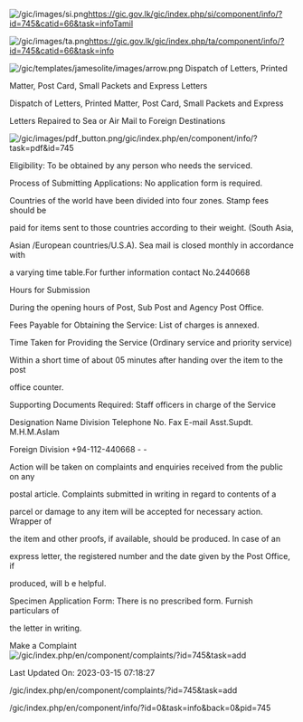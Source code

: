 <!-- Source: https://gic.gov.lk/gic/index.php/en/component/info/?id=745&catid=66&task=info -->

![/gic/images/si.png](/gic/images/si.png)https://gic.gov.lk/gic/index.php/si/component/info/?id=745&catid=66&task=infoTamil

![/gic/images/ta.png](/gic/images/ta.png)https://gic.gov.lk/gic/index.php/ta/component/info/?id=745&catid=66&task=info

![/gic/templates/jamesolite/images/arrow.png](/gic/templates/jamesolite/images/arrow.png) Dispatch of Letters, Printed

Matter, Post Card, Small Packets and Express Letters

Dispatch of Letters, Printed Matter, Post Card, Small Packets and Express

Letters Repaired to Sea or Air Mail to Foreign Destinations

![/gic/images/pdf_button.png](/gic/images/pdf_button.png)/gic/index.php/en/component/info/?task=pdf&id=745

Eligibility: To be obtained by any person who needs the serviced.

Process of Submitting Applications: No application form is required.

Countries of the world have been divided into four zones. Stamp fees should be

paid for items sent to those countries according to their weight. (South Asia,

Asian /European countries/U.S.A). Sea mail is closed monthly in accordance with

a varying time table.For further information contact No.2440668

Hours for Submission

During the opening hours of Post, Sub Post and Agency Post Office.

Fees Payable for Obtaining the Service: List of charges is annexed.

Time Taken for Providing the Service (Ordinary service and priority service)

Within a short time of about 05 minutes after handing over the item to the post

office counter.

Supporting Documents Required: Staff officers in charge of the Service

Designation Name Division Telephone No. Fax E-mail Asst.Supdt. M.H.M.Aslam

Foreign Division +94-112-440668 - -

Action will be taken on complaints and enquiries received from the public on any

postal article. Complaints submitted in writing in regard to contents of a

parcel or damage to any item will be accepted for necessary action. Wrapper of

the item and other proofs, if available, should be produced. In case of an

express letter, the registered number and the date given by the Post Office, if

produced, will b e helpful.

Specimen Application Form: There is no prescribed form. Furnish particulars of

the letter in writing.

Make a Complaint ![/gic/index.php/en/component/complaints/?id=745&task=add](/gic/index.php/en/component/complaints/?id=745&task=add)

Last Updated On: 2023-03-15 07:18:27

/gic/index.php/en/component/complaints/?id=745&task=add

/gic/index.php/en/component/info/?id=0&task=info&back=0&pid=745